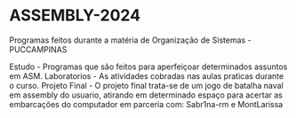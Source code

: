 # ASSEMBLY-2024
Programas feitos durante a matéria de Organização de Sistemas - PUCCAMPINAS 

Estudo - Programas que são feitos para aperfeiçoar determinados assuntos em ASM.
Laboratorios - As atividades cobradas nas aulas praticas durante o curso.
Projeto Final - O projeto final trata-se de um jogo de batalha naval em assembly do usuario, atirando em determinado espaço para acertar as embarcações do computador em parceria com: Sabr1na-rm e MontLarissa